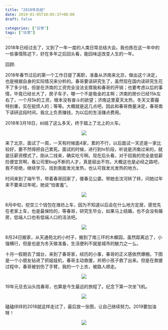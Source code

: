```yaml
---
title: "2018年总结"
date: 2019-01-05T10:05:37+08:00
draft: false

categories: ["日常"]
tags: ["日常"]
---
```


2018年已经过去了，又到了一年一度的人类日常总结大会。我也拣在这一年中的一些事情陈述下，好在多年之后回头看，能回味这改变人生的一年。

回顾:

2018年春节过后的第一个工作日提了离职，准备从济南来北京，做出这个决定，也是根据自身的实际情况来分析的。春哥要读研究生了，虽然现在国内读研究生花不了多少钱，但是在济南的工资完全没法支撑我和春哥的开销；也要考虑以后的事情，毕竟已经长大了，房子车子，哪一个不是吸金的主啊；济南的房价已经15k左右了，一个月5k的工资，根本没有奋斗的欲望；济南这里夏天太热，冬天又雾霾特别重，实在挺烦人的；等等。大概就是这几点吧，因此和春哥商量决定，春哥南下读研这段时间，我北上负责赚钱，为以后的生活赚点费用。

2018年3月18日，纠结了这么多天，终于踏上了北上的火车。

<p align='center'>
    <img src='../../images/20190105162604.jpg'>
</p>

来了北京，面试了一周，一天有时候面4家，累的不行，以后面试一天还是一家比较好，要不然得把自己累死。面试的时候，进行到hr阶段，听说是济南过来的，就是压薪资模式了。刚从二线来，确实吃亏啊。现在后头看，对于招我的完全是低薪捡便宜货啊，看公司里bug不断的人才，真是层出不穷。大概这也是必经之路吧，我不拒绝，继续学习，找到我能发光发热，也认可我发光发热的地方。

时间来到了端午节，带着春哥回家了，傻春见公婆。带她去汶河转了转，问她过年来不要来过年呢，她说“怕害羞”。
<p align='center'>
    <img src='../../images/20190105161022.jpg'>
</p>

8月中旬，挖空三个钱包在潍坊上车，因为不知道以后会在什么地方定居，感觉先在老家上车，也是最保险的，等春哥，研究生毕业，如果马上结婚，也不会没有婚房，低端人口也有低端人口的活法吧。

<p align='center'>
    <img src='../../images/20190105164405.jpg'>
</p>

8月24日搬家，从天通苑北的小村子，搬到了南三环的木樨园，虽然距离远了，小强横行，但是也是为冬天做准备，生活便利不就是城市的魅力之一么。

十月一假期去了烟台，来到了春哥家，经历的小事，春哥的正义感依然爆棚。下图是一个小朋友钻进了抓娃娃机，春哥主动救援，并把小孩子救了出来。但是在救援过程中，春哥被划伤了手臂，我的一个上衣，被路人顺走。

<p align='center'>
    <img src='../../images/20190105165539.jpg'>
</p>

19年元旦去汕头找春哥，也算是今生最远的旅程了。纪念下第一次坐飞机。

<p align='center'>
    <img src='../../images/20190105171955.jpg'>
</p>

磕磕绊绊的2018就这样走过了，最后放一张图，让自己继续努力。2019要加油呀！

<p align='center'>
    <img src='../../images/2018.jpg'>
</p>